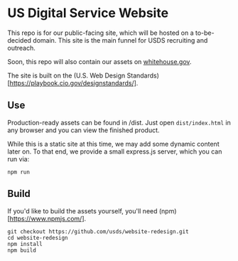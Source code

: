 US Digital Service Website
==========================

This repo is for our public-facing site, which will be hosted on a to-be-decided domain.  This site is the main funnel for USDS recruiting and outreach.

Soon, this repo will also contain our assets on [whitehouse.gov](https://www.whitehouse.gov/digital/united-states-digital-service).

The site is built on the (U.S. Web Design Standards)[https://playbook.cio.gov/designstandards/].

Use
---

Production-ready assets can be found in /dist.  Just open `dist/index.html` in any browser and you can view the finished product.

While this is a static site at this time, we may add some dynamic content later on.  To that end, we provide a small express.js server, which you can run via:

    npm run

Build
-----

If you'd like to build the assets yourself, you'll need (npm)[https://www.npmjs.com/].

    git checkout https://github.com/usds/website-redesign.git
    cd website-redesign
    npm install
    npm build

